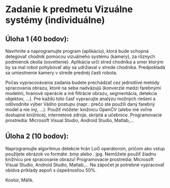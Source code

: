 # Zadanie k predmetu Vizuálne systémy (individuálne)

## Úloha 1 (40 bodov):

Navrhnite a naprogramujte program (aplikáciu), ktorá bude schopná detegovať chodník pomocou vizuálneho systému (kamery), za rôznych podmienok okolia (osvetlenie). Aplikácia určí stred chodníka a smer ktorým by sa mal robot pohybovať aby sa udržiaval v strede chodníka. Predpokladá sa umiestnenie kamery v strede prednéj časti robota.

Počas vypracovávania zadania budete prechádzať cez jednotlivé metódy spracovania
obrazu, ktoré na seba nadväzujú (konverzie medzi farebnými modelmi, hranové operácie a iné filtrácie obrazu, segmentácia, detekcia objektov, ...). Pre každú túto časť vypracujte analýzu možných riešení a odôvodnite výber Vášho postupu (napr.: prečo ste použili daný farebný model a nie iný, ...). Použiť môžete: knižnicu OpenCV (alebo iné voľne dostupné knižnice), internetové zdroje, skriptá a učebnice.
Programovacie prostredia: Microsoft Visual Studio, Android Studio, Matlab,...



## Úloha 2 (10 bodov):

Naprogramujte algoritmus detekcie hrán LoG operátorom, pričom ako vstup použijete
obrázok vo formáte .bmp alebo . jpg.
Nemôžete použiť žiadnu knižnicu pre spracovanie obrazu!
Programovacie prostredia: Microsoft Visual Studio, Android Studio, Matlab,...
Na zápočet je potrebné vypracovať obidva príklady aspoň s úspešnosťou 50%.

Kostúr, Málik.
